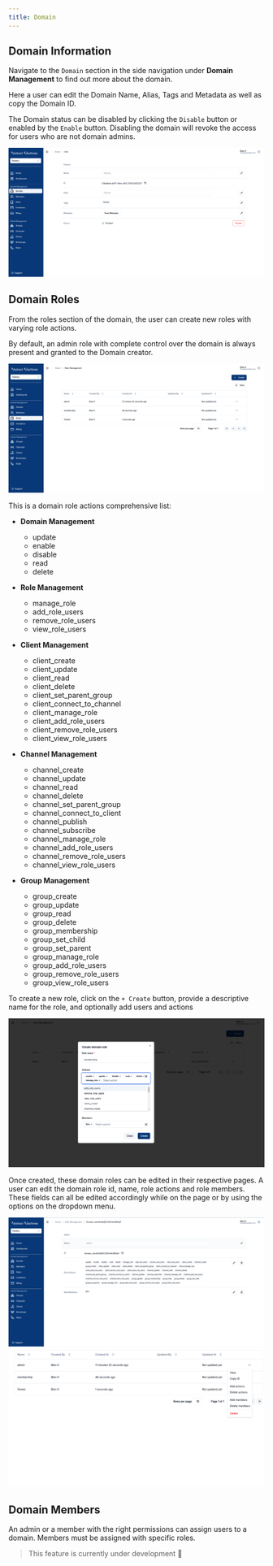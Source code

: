 ```yaml
---
title: Domain
---
```


## Domain Information

Navigate to the `Domain` section in the side navigation under **Domain Management** to find out more about the domain.

Here a user can edit the Domain Name, Alias, Tags and Metadata as well as copy the Domain ID.

The Domain status can be disabled by clicking the `Disable` button or enabled by the `Enable` button. Disabling the domain will revoke the access for users who are not domain admins.

![Domain Info](../img/domain/domain-info.png)

## Domain Roles

From the roles section of the domain, the user can create new roles with varying role actions.

By default, an admin role with complete control over the domain is always present and granted to the Domain creator. 

![Domain Roles](../img/domain/roles.png)

This is a domain role actions comprehensive list:

- **Domain Management**

  - update
  - enable
  - disable
  - read
  - delete

- **Role Management**

  - manage_role
  - add_role_users
  - remove_role_users
  - view_role_users

- **Client Management**

  - client_create
  - client_update
  - client_read
  - client_delete
  - client_set_parent_group
  - client_connect_to_channel
  - client_manage_role
  - client_add_role_users
  - client_remove_role_users
  - client_view_role_users

- **Channel Management**

  - channel_create
  - channel_update
  - channel_read
  - channel_delete
  - channel_set_parent_group
  - channel_connect_to_client
  - channel_publish
  - channel_subscribe
  - channel_manage_role
  - channel_add_role_users
  - channel_remove_role_users
  - channel_view_role_users

- **Group Management**

  - group_create
  - group_update
  - group_read
  - group_delete
  - group_membership
  - group_set_child
  - group_set_parent
  - group_manage_role
  - group_add_role_users
  - group_remove_role_users
  - group_view_role_users

To create a new role, click on the `+ Create` button, provide a descriptive name for the role, and optionally add users and actions

![Create Domain Role](../img/domain/create-role.png)

Once created, these domain roles can be edited in their respective pages.
A user can edit the domain role id, name, role actions and role members. These fields can all be edited accordingly while on the page or by using the options on the dropdown menu.

![Domain Role Page](../img/domain/domain-role-id.png)
![Domain Action Buttons](../img/domain/role-actions.png)

## Domain Members

An admin or a member with the right permissions can assign users to a domain. Members must be assigned with specific roles.

> This feature is currently under development :hammer:
